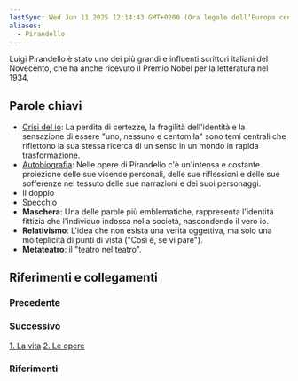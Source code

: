 ```yaml
---
lastSync: Wed Jun 11 2025 12:14:43 GMT+0200 (Ora legale dell’Europa centrale)
aliases:
  - Pirandello
---
```

Luigi Pirandello è stato uno dei più grandi e influenti scrittori italiani del Novecento, che ha anche ricevuto il Premio Nobel per la letteratura nel 1934.

## Parole chiavi
- [Crisi del io](Crisi%20del%20io.md): La perdita di certezze, la fragilità dell'identità e la sensazione di essere "uno, nessuno e centomila" sono temi centrali che riflettono la sua stessa ricerca di un senso in un mondo in rapida trasformazione.
- [Autobiografia](Autobiografia.md): Nelle opere di Pirandello c'è un'intensa e costante proiezione delle sue vicende personali, delle sue riflessioni e delle sue sofferenze nel tessuto delle sue narrazioni e dei suoi personaggi.
- Il doppio
- Specchio
- **Maschera**: Una delle parole più emblematiche, rappresenta l'identità fittizia che l'individuo indossa nella società, nascondendo il vero io.
- **Relativismo**: L'idea che non esista una verità oggettiva, ma solo una molteplicità di punti di vista ("Così è, se vi pare").
- **Metateatro**: il "teatro nel teatro".



## Riferimenti e collegamenti
### Precedente


### Successivo
[1. La vita](Letteratura/Luigi%20Pirandello/1.%20La%20vita.md)
[2. Le opere](Letteratura/Luigi%20Pirandello/2.%20Le%20opere.md)

### Riferimenti
